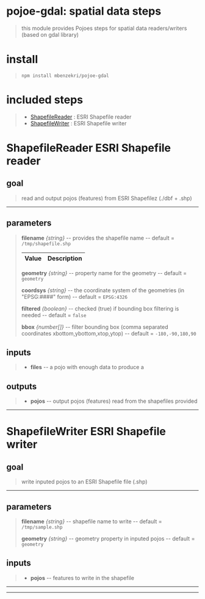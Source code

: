 
# pojoe-gdal: spatial data steps
>this module provides Pojoes steps for spatial data readers/writers (based on gdal library)
# install

>`npm install mbenzekri/pojoe-gdal`

# included steps 
>- [ShapefileReader](#shapefilereader-esri-shapefile-reader) : ESRI Shapefile reader
>- [ShapefileWriter](#shapefilewriter-esri-shapefile-writer) : ESRI Shapefile writer
# ShapefileReader ESRI Shapefile reader
>

## goal

>read and output pojos (features) from ESRI Shapefilez (./dbf + .shp)

---
## parameters
> **filename** *{string}* -- provides the shapefile name  -- default = `/tmp/shapefile.shp`
> 
>| Value | Description | 
>|-------|-------------| 
> **geometry** *{string}* -- property name for the geometry  -- default = `geometry`
> 
> **coordsys** *{string}* -- the coordinate system of the geometries (in "EPSG:####" form)  -- default = `EPSG:4326`
> 
> **filtered** *{boolean}* -- checked (true) if bounding box filtering is needed  -- default = `false`
> 
> **bbox** *{number[]}* -- filter bounding box (comma separated coordinates xbottom,ybottom,xtop,ytop)  -- default = `-180,-90,180,90`
> 
## inputs
>- **files** -- a pojo with enough data to produce a <filename> 

## outputs
>- **pojos** -- output pojos (features) read from the shapefiles provided 


---

# ShapefileWriter ESRI Shapefile writer
>

## goal

>write inputed pojos to an ESRI Shapefile file (.shp)

---
## parameters
> **filename** *{string}* -- shapefile name to write  -- default = `/tmp/sample.shp`
> 
> **geometry** *{string}* -- geometry property in inputed pojos  -- default = `geometry`
> 
## inputs
>- **pojos** -- features to write in the <filename> shapefile 



---

---
